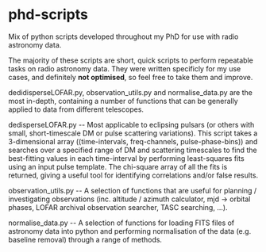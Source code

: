 # phd-scripts
Mix of python scripts developed throughout my PhD  for use with radio astronomy data.

The majority of these scripts are short, quick scripts to perform repeatable tasks on radio astronomy data. They were written specificly for my use cases, and definitely **not optimised**, so feel free to take them and improve.

dedidisperseLOFAR.py, observation_utils.py and normalise_data.py are the most in-depth, containing a number of functions that can be generally applied to data from different telescopes.

dedisperseLOFAR.py  --  Most applicable to eclipsing pulsars (or others with small, short-timescale DM or pulse scattering variations). This script takes a 3-dimensional array ((time-intervals, freq-channels, pulse-phase-bins)) and searches over a specified range of DM and scattering timescales to find the best-fitting values in each time-interval by performing least-squares fits using an input pulse template. The chi-square array of all the fits is returned, giving a useful tool for identifying correlations and/or false results.

observation_utils.py  --  A selection of functions that are useful for planning / investigating observations (inc. altitude / azimuth calculator, mjd -> orbital phases, LOFAR archival observation searcher, TASC searching, ...).

normalise_data.py  --  A selection of functions for loading FITS files of astronomy data into python and performing normalisation of the data (e.g. baseline removal) through a range of methods.

